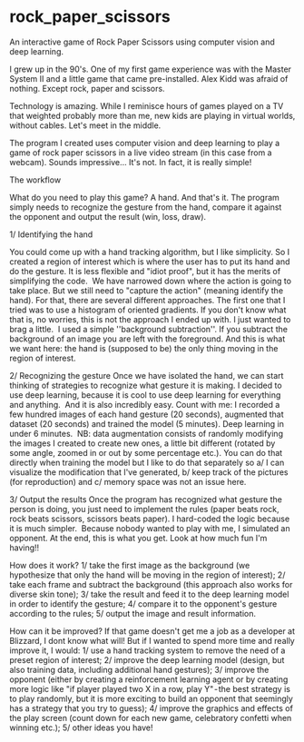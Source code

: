 # rock_paper_scissors
An interactive game of Rock Paper Scissors using computer vision and deep learning.

I grew up in the 90's. One of my first game experience was with the Master System II and a little game that came pre-installed. Alex Kidd was afraid of nothing. Except rock, paper and scissors.   

Technology is amazing. While I reminisce hours of games played on a TV that weighted probably more than me, new kids are playing in virtual worlds, without cables. Let's meet in the middle.   

The program I created uses computer vision and deep learning to play a game of rock paper scissors in a live video stream (in this case from a webcam). Sounds impressive… It's not. In fact, it is really simple!

The workflow   

What do you need to play this game? A hand. And that's it. The program simply needs to recognize the gesture from the hand, compare it against the opponent and output the result (win, loss, draw). 

1/ Identifying the hand  

You could come up with a hand tracking algorithm, but I like simplicity. So I created a region of interest which is where the user has to put its hand and do the gesture. It is less flexible and "idiot proof", but it has the merits of simplifying the code. 
We have narrowed down where the action is going to take place. But we still need to "capture the action" (meaning identify the hand). For that, there are several different approaches. The first one that I tried was to use a histogram of oriented gradients. If you don't know what that is, no worries, this is not the approach I ended up with. I just wanted to brag a little. 
I used a simple ''background subtraction''. If you subtract the background of an image you are left with the foreground. And this is what we want here: the hand is (supposed to be) the only thing moving in the region of interest.

2/ Recognizing the gesture
Once we have isolated the hand, we can start thinking of strategies to recognize what gesture it is making. I decided to use deep learning, because it is cool to use deep learning for everything and anything. 
And it is also incredibly easy. Count with me: I recorded a few hundred images of each hand gesture (20 seconds), augmented that dataset (20 seconds) and trained the model (5 minutes). Deep learning in under 6 minutes. 
NB: data augmentation consists of randomly modifying the images I created to create new ones, a little bit different (rotated by some angle, zoomed in or out by some percentage etc.). You can do that directly when training the model but I like to do that separately so a/ I can visualize the modification that I've generated, b/ keep track of the pictures (for reproduction) and c/ memory space was not an issue here. 

3/ Output the results
Once the program has recognized what gesture the person is doing, you just need to implement the rules (paper beats rock, rock beats scissors, scissors beats paper). I hard-coded the logic because it is much simpler. 
Because nobody wanted to play with me, I simulated an opponent. At the end, this is what you get.
Look at how much fun I'm having!!

How does it work?
1/ take the first image as the background (we hypothesize that only the hand will be moving in the region of interest);
2/ take each frame and subtract the background (this approach also works for diverse skin tone);
3/ take the result and feed it to the deep learning model in order to identify the gesture;
4/ compare it to the opponent's gesture according to the rules;
5/ output the image and result information.

How can it be improved?
If that game doesn't get me a job as a developer at Blizzard, I dont know what will! But if I wanted to spend more time and really improve it, I would:
1/ use a hand tracking system to remove the need of a preset region of interest;
2/ improve the deep learning model (design, but also training data, including additional hand gestures);
3/ improve the opponent (either by creating a reinforcement learning agent or by creating more logic like "if player played two X in a row, play Y" - the best strategy is to play randomly, but it is more exciting to build an opponent that seemingly has a strategy that you try to guess);
4/ improve the graphics and effects of the play screen (count down for each new game, celebratory confetti when winning etc.);
5/ other ideas you have!
